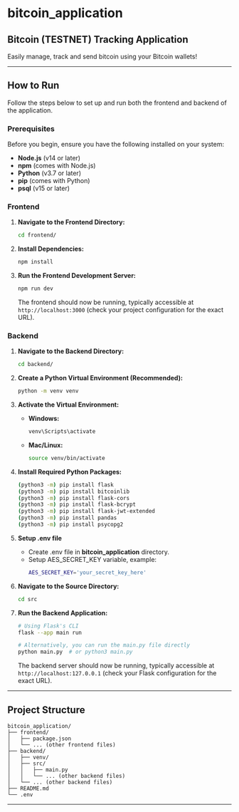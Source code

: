 # bitcoin_application

## **Bitcoin (TESTNET) Tracking Application**

Easily manage, track and send bitcoin using your Bitcoin wallets!

---

## **How to Run**

Follow the steps below to set up and run both the frontend and backend of the application.

### **Prerequisites**

Before you begin, ensure you have the following installed on your system:

- **Node.js** (v14 or later)
- **npm** (comes with Node.js)
- **Python** (v3.7 or later)
- **pip** (comes with Python)
- **psql** (v15 or later)

### **Frontend**

1. **Navigate to the Frontend Directory:**

    ```bash
    cd frontend/
    ```

2. **Install Dependencies:**

    ```bash
    npm install
    ```

3. **Run the Frontend Development Server:**

    ```bash
    npm run dev
    ```

   The frontend should now be running, typically accessible at `http://localhost:3000` (check your project configuration for the exact URL).

### **Backend**

1. **Navigate to the Backend Directory:**

    ```bash
    cd backend/
    ```

2. **Create a Python Virtual Environment (Recommended):**

    ```bash
    python -m venv venv
    ```

3. **Activate the Virtual Environment:**

    - **Windows:**

        ```bash
        venv\Scripts\activate
        ```

    - **Mac/Linux:**

        ```bash
        source venv/bin/activate
        ```

4. **Install Required Python Packages:**

    ```bash
    (python3 -m) pip install flask
    (python3 -m) pip install bitcoinlib
    (python3 -m) pip install flask-cors
    (python3 -m) pip install flask-bcrypt
    (python3 -m) pip install flask-jwt-extended
    (python3 -m) pip install pandas
    (python3 -m) pip install psycopg2
    ```
5. **Setup .env file**

    - Create .env file in **bitcoin_application** directory.
    - Setup AES_SECRET_KEY variable, example:
       ```bash
       AES_SECRET_KEY='your_secret_key_here'

6. **Navigate to the Source Directory:**

    ```bash
    cd src
    ```

7. **Run the Backend Application:**

    ```bash
    # Using Flask's CLI
    flask --app main run

    # Alternatively, you can run the main.py file directly
    python main.py  # or python3 main.py
    ```

   The backend server should now be running, typically accessible at `http://localhost:127.0.0.1` (check your Flask configuration for the exact URL).

---

## **Project Structure**

```
bitcoin_application/
├── frontend/
│   ├── package.json
│   └── ... (other frontend files)
├── backend/
│   ├── venv/
│   ├── src/
│   │   ├── main.py
│   │   └── ... (other backend files)
│   └── ... (other backend files)
├── README.md
└── .env
```

---
